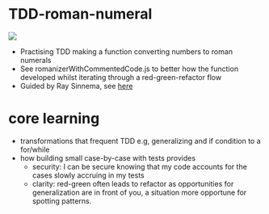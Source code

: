 # TDD-roman-numeral

![](https://media.giphy.com/media/gw3IWyGkC0rsazTi/giphy.gif)

- Practising TDD making a function converting numbers to roman numerals
- See romanizerWithCommentedCode.js to better how the function developed whilst iterating through a red-green-refactor flow
- Guided by Ray Sinnema, see [here](https://remonsinnema.com/2011/12/05/practicing-tdd-using-the-roman-numerals-kata/)

# core learning

- transformations that frequent TDD e.g, generalizing and if condition to a for/while
- how building small case-by-case with tests provides
  - security: I can be secure knowing that my code accounts for the cases slowly accruing in my tests
  - clarity: red-green often leads to refactor as opportunities for generalization are in front of you, a situation more opportune for spotting patterns.
